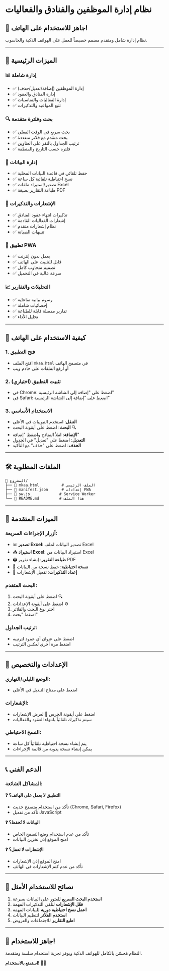 # نظام إدارة الموظفين والفنادق والفعاليات

## 📱 **جاهز للاستخدام على الهاتف!**

نظام إدارة شامل ومتقدم مصمم خصيصاً للعمل على الهواتف الذكية والحاسوب.

---

## 🚀 **الميزات الرئيسية**

### 📊 **إدارة شاملة**
- ✅ إدارة الموظفين (إضافة/تعديل/حذف)
- ✅ إدارة الفنادق والعقود
- ✅ إدارة الفعاليات والمناسبات
- ✅ تتبع المواعيد والتذكيرات

### 🔍 **بحث وفلترة متقدمة**
- ✅ بحث سريع في الوقت الفعلي
- ✅ بحث متقدم مع فلاتر متعددة
- ✅ ترتيب الجداول بالنقر على العناوين
- ✅ فلترة حسب التاريخ والمنطقة

### 💾 **إدارة البيانات**
- ✅ حفظ تلقائي في قاعدة البيانات المحلية
- ✅ نسخ احتياطية تلقائية كل ساعة
- ✅ تصدير/استيراد ملفات Excel
- ✅ طباعة التقارير بصيغة PDF

### 🔔 **الإشعارات والتذكيرات**
- ✅ تذكيرات انتهاء عقود الفنادق
- ✅ إشعارات الفعاليات القادمة
- ✅ نظام إشعارات متقدم
- ✅ تنبيهات الصيانة

### 📱 **تطبيق PWA**
- ✅ يعمل بدون إنترنت
- ✅ قابل للتثبيت على الهاتف
- ✅ تصميم متجاوب كامل
- ✅ سرعة عالية في التحميل

### 📈 **التحليلات والتقارير**
- ✅ رسوم بيانية تفاعلية
- ✅ إحصائيات شاملة
- ✅ تقارير مفصلة قابلة للطباعة
- ✅ تحليل الأداء

---

## 📲 **كيفية الاستخدام على الهاتف**

### **1. فتح التطبيق**
- افتح الملف `mkaa.html` في متصفح الهاتف
- أو ارفع الملفات على خادم ويب

### **2. تثبيت التطبيق (اختياري)**
- في Chrome: اضغط على "إضافة إلى الشاشة الرئيسية"
- في Safari: اضغط على "إضافة إلى الشاشة الرئيسية"

### **3. الاستخدام الأساسي**
- **التنقل**: استخدم التبويبات في الأعلى
- **البحث**: اضغط على أيقونة البحث 🔍
- **الإضافة**: املأ النماذج واضغط "إضافة"
- **التعديل**: اضغط على "تعديل" في الجدول
- **الحذف**: اضغط على "حذف" مع التأكيد

---

## 🛠 **الملفات المطلوبة**

```
📁 المشروع/
├── 📄 mkaa.html          # الملف الرئيسي
├── 📄 manifest.json      # إعدادات PWA
├── 📄 sw.js             # Service Worker
└── 📄 README.md         # هذا الملف
```

---

## 🎯 **الميزات المتقدمة**

### **أزرار الإجراءات السريعة:**
- 📊 **تصدير Excel**: تصدير البيانات لملف Excel
- 📥 **استيراد Excel**: استيراد البيانات من Excel
- 🖨️ **طباعة التقرير**: إنشاء تقرير PDF
- 💾 **نسخة احتياطية**: حفظ نسخة من البيانات
- 🔔 **إعداد التذكيرات**: تفعيل الإشعارات

### **البحث المتقدم:**
1. اضغط على أيقونة البحث 🔍
2. اضغط على أيقونة الإعدادات ⚙️
3. اختر نوع البحث والفلاتر
4. اضغط "بحث"

### **ترتيب الجداول:**
- اضغط على عنوان أي عمود لترتيبه
- اضغط مرة أخرى لعكس الترتيب

---

## 🔧 **الإعدادات والتخصيص**

### **الوضع الليلي/النهاري:**
- اضغط على مفتاح التبديل في الأعلى

### **الإشعارات:**
- اضغط على أيقونة الجرس 🔔 لعرض الإشعارات
- سيتم تذكيرك تلقائياً بانتهاء العقود والفعاليات

### **النسخ الاحتياطي:**
- يتم إنشاء نسخة احتياطية تلقائياً كل ساعة
- يمكن إنشاء نسخة يدوية من قائمة الإجراءات

---

## 📞 **الدعم الفني**

### **المشاكل الشائعة:**

**❓ التطبيق لا يعمل على الهاتف؟**
- تأكد من استخدام متصفح حديث (Chrome, Safari, Firefox)
- تأكد من تفعيل JavaScript

**❓ البيانات لا تُحفظ؟**
- تأكد من عدم استخدام وضع التصفح الخاص
- امنح الموقع إذن تخزين البيانات

**❓ الإشعارات لا تعمل؟**
- امنح الموقع إذن الإشعارات
- تأكد من عدم كتم الإشعارات في الهاتف

---

## 🌟 **نصائح للاستخدام الأمثل**

1. **استخدم البحث السريع** للعثور على البيانات بسرعة
2. **فعّل الإشعارات** لتلقي التذكيرات المهمة
3. **اعمل نسخ احتياطية دورية** للبيانات المهمة
4. **استخدم الفلاتر** لتنظيم البيانات
5. **اطبع التقارير** للاجتماعات والعروض

---

## 🎉 **جاهز للاستخدام!**

النظام مُحسّن بالكامل للهواتف الذكية ويوفر تجربة استخدام سلسة ومتقدمة.

**استمتع بالاستخدام! 📱✨**